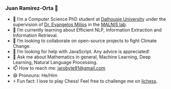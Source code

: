 ### Juan Ramirez-Orta 👋

- 🔭 I’m a Computer Science PhD student at [Dalhousie University](https://www.dal.ca/) under the supervision of [Dr. Evangelos Milios](https://web.cs.dal.ca/~eem/) in the [MALNIS lab](https://malnis.cs.dal.ca/).
- 🌱 I’m currently learning about Efficient NLP, Information Extraction and Information Retrieval.
- 👯 I’m looking to collaborate on open-source projects to fight Climate Change.
- 🤔 I’m looking for help with JavaScript. Any advice is appreciated!
- 💬 Ask me about Mathematics in general, Machine Learning, Deep Learning, Natural Language Processing.
- 📫 How to reach me: jarobyte91@gmail.com
- 😄 Pronouns: He/Him
- ⚡ Fun fact: I love to play Chess! Feel free to challenge me on [lichess](https://lichess.org/@/jarobyte).
